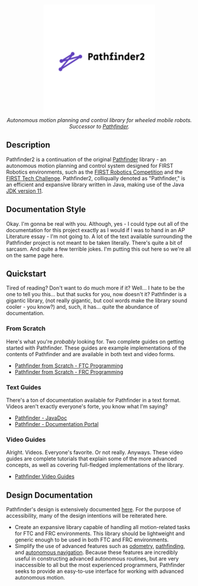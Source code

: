 <p align="center">
<img width="300" height="300" src="media/logo.png" alt="Pathfinder2">
<br>
<i>Autonomous motion planning and control library for wheeled mobile robots.</i>
<br>
<i>Successor to <a href="https://github.com/Wobblyyyy/Pathfinder">Pathfinder</a>.</i>
</p>

## Description
Pathfinder2 is a continuation of the original [Pathfinder](https://github.com/Wobblyyyy/Pathfinder)
library - an autonomous motion planning and control system designed for FIRST Robotics environments,
such as the [FIRST Robotics Competition](https://www.firstinspires.org/robotics/frc) and the 
[FIRST Tech Challenge](https://www.firstinspires.org/robotics/ftc). Pathfinder2, colliqually denoted
as "Pathfinder," is an efficient and expansive library written in Java, making use of the Java
[JDK version 11](https://www.oracle.com/java/technologies/javase-jdk11-downloads.html).
  
## Documentation Style
Okay. I'm gonna be real with you. Although, yes - I could type out all of the documentation for this project
exactly as I would if I was to hand in an AP Literature essay - I'm not going to. A lot of the text
available surrounding the Pathfinder project is not meant to be taken literally. There's quite a bit of
sarcasm. And quite a few terrible jokes. I'm putting this out here so we're all on the same page here.

## Quickstart
Tired of reading? Don't want to do much more if it? Well... I hate to be the one to tell you this... but that
sucks for you, now doesn't it? Pathfinder is a gigantic library, (not really gigantic, but cool words make the
library sound cooler - you know?) and, such, it has... quite the abundance of documentation.

### From Scratch
Here's what you're *probably* looking for. Two complete guides on getting started with Pathfinder.
These guides are example implementations of the contents of Pathfinder and are available in both
text and video forms.
- [Pathfinder from Scratch - FTC Programming](https://google.com)
- [Pathfinder from Scratch - FRC Programming](https://google.com)

### Text Guides 
There's a ton of documentation available for Pathfinder in a text format. Videos aren't exactly everyone's
forte, you know what I'm saying?
- [Pathfinder - JavaDoc](https://google.com)
- [Pathfinder - Documentation Portal](https://google.com)

### Video Guides 
Alright. Videos. Everyone's favorite. Or not really. Anyways. These video guides are complete tutorials that
explain some of the more advanced concepts, as well as covering full-fledged implementations of the library.
- [Pathfinder Video Guides](https://google.com)

## Design Documentation
Pathfinder's design is extensively documented [here](https://docs.google.com/document/d/1BSUX14pQgTdC7Rce1tWTELQSHRKI-J-myRml7rBbgRA/edit?usp=sharing).
For the purpose of accessibility, many of the design intentions will be reiterated here.
- Create an expansive library capable of handling all motion-related tasks for FTC and
  FRC environments. This library should be lightweight and generic enough to be used
  in both FTC and FRC environments.
- Simplify the use of advanced features such as [odometry](https://en.wikipedia.org/wiki/Odometry),
  [pathfinding](https://en.wikipedia.org/wiki/Pathfinding), and [autonomous navigation](https://inertialsense.com/autonomous-navigation-autonomous-robotics-101/).
  Because these features are incredibly useful in constructing advanced autonomous routines, but are
  very inaccessible to all but the most experienced programmers, Pathfinder seeks to provide an easy-to-use
  interface for working with advanced autonomous motion.
